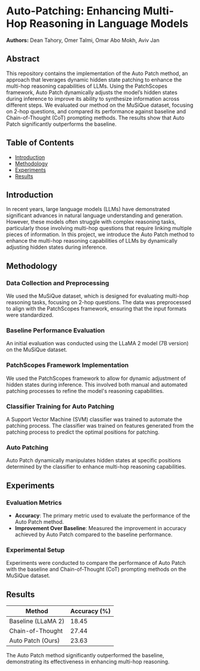 # Auto-Patching: Enhancing Multi-Hop Reasoning in Language Models

**Authors:** Dean Tahory, Omer Talmi, Omar Abo Mokh, Aviv Jan

## Abstract

This repository contains the implementation of the Auto Patch method, an approach that leverages dynamic hidden state patching to enhance the multi-hop reasoning capabilities of LLMs. Using the PatchScopes framework, Auto Patch dynamically adjusts the model’s hidden states during inference to improve its ability to synthesize information across different steps. We evaluated our method on the MuSiQue dataset, focusing on 2-hop questions, and compared its performance against baseline and Chain-of-Thought (CoT) prompting methods. The results show that Auto Patch significantly outperforms the baseline.

## Table of Contents

- [Introduction](#introduction)
- [Methodology](#methodology)
- [Experiments](#experiments)
- [Results](#results)

## Introduction

In recent years, large language models (LLMs) have demonstrated significant advances in natural language understanding and generation. However, these models often struggle with complex reasoning tasks, particularly those involving multi-hop questions that require linking multiple pieces of information. In this project, we introduce the Auto Patch method to enhance the multi-hop reasoning capabilities of LLMs by dynamically adjusting hidden states during inference.

## Methodology

### Data Collection and Preprocessing

We used the MuSiQue dataset, which is designed for evaluating multi-hop reasoning tasks, focusing on 2-hop questions. The data was preprocessed to align with the PatchScopes framework, ensuring that the input formats were standardized.

### Baseline Performance Evaluation

An initial evaluation was conducted using the LLaMA 2 model (7B version) on the MuSiQue dataset.

### PatchScopes Framework Implementation

We used the PatchScopes framework to allow for dynamic adjustment of hidden states during inference. This involved both manual and automated patching processes to refine the model's reasoning capabilities.

### Classifier Training for Auto Patching

A Support Vector Machine (SVM) classifier was trained to automate the patching process. The classifier was trained on features generated from the patching process to predict the optimal positions for patching.

### Auto Patching

Auto Patch dynamically manipulates hidden states at specific positions determined by the classifier to enhance multi-hop reasoning capabilities.

## Experiments

### Evaluation Metrics

- **Accuracy**: The primary metric used to evaluate the performance of the Auto Patch method.
- **Improvement Over Baseline**: Measured the improvement in accuracy achieved by Auto Patch compared to the baseline performance.

### Experimental Setup

Experiments were conducted to compare the performance of Auto Patch with the baseline and Chain-of-Thought (CoT) prompting methods on the MuSiQue dataset.

## Results

| Method               | Accuracy (%) |
|----------------------|--------------|
| Baseline (LLaMA 2)   | 18.45        |
| Chain-of-Thought     | 27.44        |
| Auto Patch (Ours)    | 23.63        |

The Auto Patch method significantly outperformed the baseline, demonstrating its effectiveness in enhancing multi-hop reasoning.

